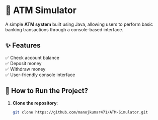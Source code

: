 # 🏦 ATM Simulator
A simple **ATM system** built using Java, allowing users to perform basic banking transactions through a console-based interface.
## ✨ Features
✅ Check account balance  
✅ Deposit money  
✅ Withdraw money  
✅ User-friendly console interface  
## 🚀 How to Run the Project?
1. **Clone the repository**:
   ```bash
   git clone https://github.com/manojkumar471/ATM-Simulator.git
